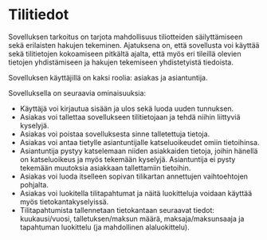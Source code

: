 # Tilitiedot

Sovelluksen tarkoitus on tarjota mahdollisuus tiliotteiden säilyttämiseen sekä erilaisten hakujen tekeminen. Ajatuksena on, että sovellusta voi käyttää sekä tilitietojen kokoamiseen pitkältä ajalta, että myös eri tileillä olevien tietojen yhdistämiseen ja hakujen tekemiseen yhdistetyistä tiedoista.

Sovelluksen käyttäjillä on kaksi roolia: asiakas ja asiantuntija.

Sovelluksella on seuraavia ominaisuuksia:

 * Käyttäjä voi kirjautua sisään ja ulos sekä luoda uuden tunnuksen.
 * Asiakas voi tallettaa sovellukseen tilitietojaan ja tehdä niihin liittyviä kyselyjä.
 * Asiakas voi poistaa sovelluksesta sinne talletettuja tietoja.
 * Asiakas voi antaa tietylle asiantuntijalle katseluoikeudet omiin tietoihinsa.
 * Asiantuntija pystyy katselemaan niiden asiakkaiden tietoja, joihin hänellä on katseluoikeus ja myös tekemään kyselyjä. Asiantuntija ei pysty tekemään muutoksia asiakkaan tallettamiin tietoihin.
 * Asiakas voi luoda itselleen sopivan tilikartan annettujen vaihtoehtojen pohjalta.
 * Asiakas voi luokitella tilitapahtumat ja näitä luokitteluja voidaan käyttää myös tietokantakyselyissä.
 * Tilitapahtumista tallennetaan tietokantaan seuraavat tiedot: kuukausi/vuosi, talletuksen/maksun määrä, maksaja/maksunsaaja ja tapahtuman luokittelu (ja mahdollinen alaluokittelu).

